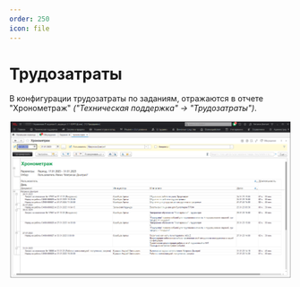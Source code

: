 ```yaml
---
order: 250
icon: file
---
```


# Трудозатраты

В конфигурации трудозатраты по заданиям, отражаются в отчете "Хронометраж" *("Техническая поддержка" -> "Трудозатраты")*.
 
![01_Трудозатраты](static/01_Трудозатраты.png)